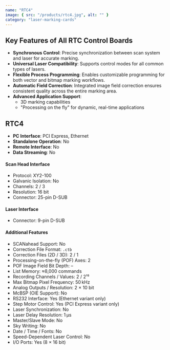 ```yaml
---
name: "RTC4"
image: { src: "/products/rtc4.jpg", alt: "" }
category: "laser-marking-cards"
---
```


## Key Features of All RTC Control Boards

- **Synchronous Control**: Precise synchronization between scan system and laser for accurate marking.
- **Universal Laser Compatibility**: Supports control modes for all common types of lasers.
- **Flexible Process Programming**: Enables customizable programming for both vector and bitmap marking workflows.
- **Automatic Field Correction**: Integrated image field correction ensures consistent quality across the entire marking area.
- **Advanced Application Support**:
  - 3D marking capabilities
  - "Processing on the fly" for dynamic, real-time applications

## RTC4

- **PC Interface**: PCI Express, Ethernet
- **Standalone Operation**: No
- **Remote Interface**: No
- **Data Streaming**: No

#### Scan Head Interface

- Protocol: XY2-100
- Galvanic Isolation: No
- Channels: 2 / 3
- Resolution: 16 bit
- Connector: 25-pin D-SUB

#### Laser Interface

- Connector: 9-pin D-SUB

#### Additional Features

- SCANahead Support: No
- Correction File Format: `.ctb`
- Correction Files (2D / 3D): 2 / 1
- Processing-on-the-fly (POF) Axes: 2
- POF Image Field Bit Depth: –
- List Memory: ≈8,000 commands
- Recording Channels / Values: 2 / 2¹⁵
- Max Bitmap Pixel Frequency: 50 kHz
- Analog Outputs / Resolution: 2 × 10 bit
- McBSP (OIE Support): No
- RS232 Interface: Yes (Ethernet variant only)
- Step Motor Control: Yes (PCI Express variant only)
- Laser Synchronization: No
- Laser Delay Resolution: 1 µs
- Master/Slave Mode: No
- Sky Writing: No
- Date / Time / Fonts: No
- Speed-Dependent Laser Control: No
- I/O Ports: Yes (8 × 16 bit)
